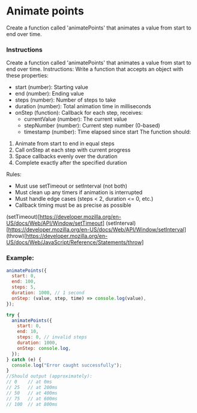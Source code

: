 # Animate points

Create a function called 'animatePoints' that animates a value from start to end over time.

### Instructions

Create a function called 'animatePoints' that animates a value from start to end over time.
Instructions:
Write a function that accepts an object with these properties:

- start (number): Starting value
- end (number): Ending value
- steps (number): Number of steps to take
- duration (number): Total animation time in milliseconds
- onStep (function): Callback for each step, receives:
  - currentValue (number): The current value
  - stepNumber (number): Current step number (0-based)
  - timestamp (number): Time elapsed since start
    The function should:

1. Animate from start to end in equal steps
2. Call onStep at each step with current progress
3. Space callbacks evenly over the duration
4. Complete exactly after the specified duration

Rules:

- Must use setTimeout or setInterval (not both)
- Must clean up any timers if animation is interrupted
- Must handle edge cases (steps < 2, duration <= 0, etc.)
- Callback timing must be as precise as possible

(setTimeout)[https://developer.mozilla.org/en-US/docs/Web/API/Window/setTimeout]
(setInterval)[https://developer.mozilla.org/en-US/docs/Web/API/Window/setInterval]
(throw)[https://developer.mozilla.org/en-US/docs/Web/JavaScript/Reference/Statements/throw]

### Example:

```js
animatePoints({
  start: 0,
  end: 100,
  steps: 5,
  duration: 1000, // 1 second
  onStep: (value, step, time) => console.log(value),
});

try {
  animatePoints({
    start: 0,
    end: 10,
    steps: 0, // invalid steps
    duration: 1000,
    onStep: console.log,
  });
} catch (e) {
  console.log("Error caught successfully");
}
//Should output (approximately):
// 0    // at 0ms
// 25   // at 200ms
// 50   // at 400ms
// 75   // at 600ms
// 100  // at 800ms
```
